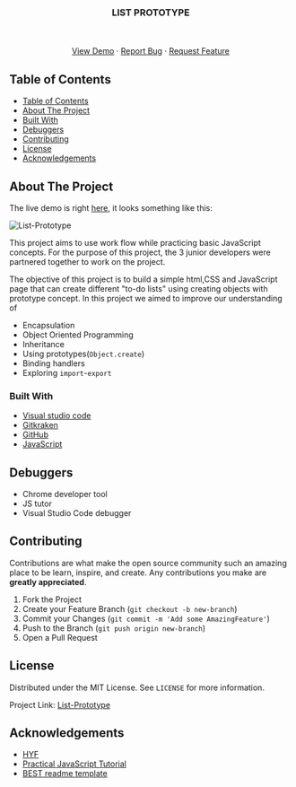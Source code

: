 
  <h3 align="center">LIST PROTOTYPE</h3>

  <p align="center">
    <br />
    <br />
    <a href="https://krystynamil.github.io/encapsulation-list-prototype/">View Demo</a>
    ·
    <a href="https://github.com/KrystynaMil/encapsulation-list-prototype/pulls">Report Bug</a>
    ·
    <a href="https://github.com/KrystynaMil/encapsulation-list-prototype/pulls">Request Feature</a>
  </p>
</p>

<!-- TABLE OF CONTENTS -->

## Table of Contents

- [Table of Contents](#table-of-contents)
- [About The Project](#about-the-project)
- [Built With](#built-with)
- [Debuggers](#debuggers)
- [Contributing](#contributing)
- [License](#license)
- [Acknowledgements](#acknowledgements)

<!-- ABOUT THE PROJECT -->

## About The Project

The live demo is right [here](https://krystynamil.github.io/encapsulation-list-prototype/), it looks something like this:

![List-Prototype]()

This project aims to use work flow while practicing basic JavaScript concepts. For the purpose of this project, the 3 junior developers were partnered together to work on the project.

The objective of this project is to build a simple html,CSS and JavaScript page that can create different "to-do lists" using creating objects with prototype concept. In this project we aimed to improve our understanding of

- Encapsulation
- Object Oriented Programming
- Inheritance
- Using prototypes(`Object.create`)
- Binding handlers
- Exploring `import`-`export`

### Built With

- [Visual studio code](https://code.visualstudio.com/)
- [Gitkraken](https://www.gitkraken.com)
- [GitHub](https://github.com)
- [JavaScript](https://www.javascript.com/)

## Debuggers

- Chrome developer tool
- JS tutor
- Visual Studio Code debugger

<!-- CONTRIBUTING -->

## Contributing

Contributions are what make the open source community such an amazing place to be learn, inspire, and create. Any contributions you make are **greatly appreciated**.

1. Fork the Project
2. Create your Feature Branch (`git checkout -b new-branch`)
3. Commit your Changes (`git commit -m 'Add some AmazingFeature'`)
4. Push to the Branch (`git push origin new-branch`)
5. Open a Pull Request

<!-- LICENSE -->

## License

Distributed under the MIT License. See `LICENSE` for more information.

<!-- CONTACT -->

Project Link: [List-Prototype](https://github.com/fmkarakus/list-prototype)

<!-- ACKNOWLEDGEMENTS -->

## Acknowledgements

- [HYF](https://hackyourfuture.be/)
- [Practical JavaScript Tutorial](https://watchandcode.com/p/practical-javascript)
- [BEST readme template](https://github.com/othneildrew/Best-README-Template/blob/master/README.md)
